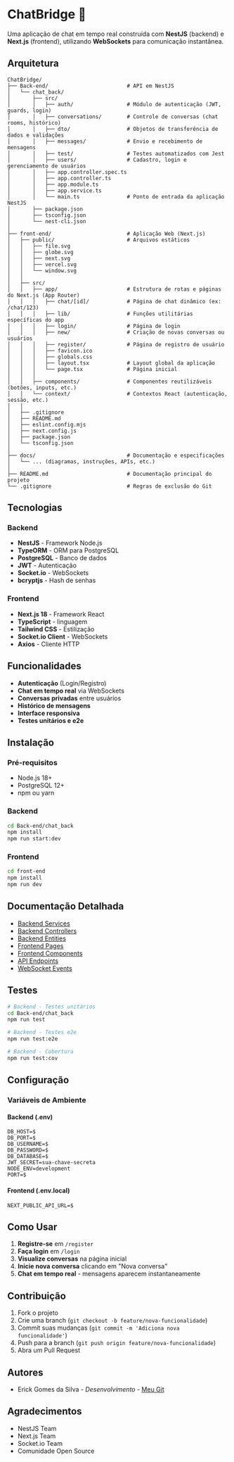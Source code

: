 # ChatBridge 💬

Uma aplicação de chat em tempo real construída com **NestJS** (backend) e **Next.js** (frontend), utilizando **WebSockets** para comunicação instantânea.

## Arquitetura

```
ChatBridge/
├── Back-end/                         # API em NestJS
│   └── chat_back/
│       ├── src/
│       │   ├── auth/                 # Módulo de autenticação (JWT, guards, login)
│       │   ├── conversations/        # Controle de conversas (chat rooms, histórico)
│       │   ├── dto/                  # Objetos de transferência de dados e validações
│       │   ├── messages/             # Envio e recebimento de mensagens
│       │   ├── test/                 # Testes automatizados com Jest
│       │   ├── users/                # Cadastro, login e gerenciamento de usuários
│       │   ├── app.controller.spec.ts
│       │   ├── app.controller.ts
│       │   ├── app.module.ts
│       │   ├── app.service.ts
│       │   └── main.ts               # Ponto de entrada da aplicação NestJS
│       ├── package.json
│       ├── tsconfig.json
│       └── nest-cli.json
│
├── front-end/                        # Aplicação Web (Next.js)
│   ├── public/                       # Arquivos estáticos
│   │   ├── file.svg
│   │   ├── globe.svg
│   │   ├── next.svg
│   │   ├── vercel.svg
│   │   └── window.svg
│   │
│   ├── src/
│   │   ├── app/                      # Estrutura de rotas e páginas do Next.js (App Router)
│   │   │   ├── chat/[id]/            # Página de chat dinâmico (ex: /chat/123)
│   │   │   ├── lib/                  # Funções utilitárias específicas do app
│   │   │   ├── login/                # Página de login
│   │   │   ├── new/                  # Criação de novas conversas ou usuários
│   │   │   ├── register/             # Página de registro de usuário
│   │   │   ├── favicon.ico
│   │   │   ├── globals.css
│   │   │   ├── layout.tsx            # Layout global da aplicação
│   │   │   └── page.tsx              # Página inicial
│   │   │
│   │   ├── components/               # Componentes reutilizáveis (botões, inputs, etc.)
│   │   └── context/                  # Contextos React (autenticação, sessão, etc.)
│   │
│   ├── .gitignore
│   ├── README.md
│   ├── eslint.config.mjs
│   ├── next.config.js
│   ├── package.json
│   └── tsconfig.json
│
├── docs/                             # Documentação e especificações
│   └── ... (diagramas, instruções, APIs, etc.)
│
├── README.md                         # Documentação principal do projeto
└── .gitignore                        # Regras de exclusão do Git

```

## Tecnologias

### Backend
- **NestJS** - Framework Node.js
- **TypeORM** - ORM para PostgreSQL
- **PostgreSQL** - Banco de dados
- **JWT** - Autenticação
- **Socket.io** - WebSockets
- **bcryptjs** - Hash de senhas

### Frontend
- **Next.js 18** - Framework React
- **TypeScript** - linguagem
- **Tailwind CSS** - Estilização
- **Socket.io Client** - WebSockets
- **Axios** - Cliente HTTP

## Funcionalidades

- **Autenticação** (Login/Registro)
- **Chat em tempo real** via WebSockets
- **Conversas privadas** entre usuários
- **Histórico de mensagens**
- **Interface responsiva**
- **Testes unitários e e2e**

## Instalação

### Pré-requisitos
- Node.js 18+
- PostgreSQL 12+
- npm ou yarn

### Backend
```bash
cd Back-end/chat_back
npm install
npm run start:dev
```

### Frontend
```bash
cd front-end
npm install
npm run dev
```

## Documentação Detalhada

- [Backend Services](./docs/backend-services.md)
- [Backend Controllers](./docs/backend-controllers.md)
- [Backend Entities](./docs/backend-entities.md)
- [Frontend Pages](./docs/frontend-pages.md)
- [Frontend Components](./docs/frontend-components.md)
- [API Endpoints](./docs/api-endpoints.md)
- [WebSocket Events](./docs/websocket-events.md)

## Testes

```bash
# Backend - Testes unitários
cd Back-end/chat_back
npm run test

# Backend - Testes e2e
npm run test:e2e

# Backend - Cobertura
npm run test:cov
```

## Configuração

### Variáveis de Ambiente

#### Backend (.env)
```env
DB_HOST=$
DB_PORT=$
DB_USERNAME=$
DB_PASSWORD=$
DB_DATABASE=$
JWT_SECRET=sua-chave-secreta
NODE_ENV=development
PORT=$
```

#### Frontend (.env.local)
```env
NEXT_PUBLIC_API_URL=$
```

## Como Usar

1. **Registre-se** em `/register`
2. **Faça login** em `/login`
3. **Visualize conversas** na página inicial
4. **Inicie nova conversa** clicando em "Nova conversa"
5. **Chat em tempo real** - mensagens aparecem instantaneamente

## Contribuição

1. Fork o projeto
2. Crie uma branch (`git checkout -b feature/nova-funcionalidade`)
3. Commit suas mudanças (`git commit -m 'Adiciona nova funcionalidade'`)
4. Push para a branch (`git push origin feature/nova-funcionalidade`)
5. Abra um Pull Request


## Autores

- Erick Gomes da Silva - *Desenvolvimento* - [Meu Git](https://github.com/ErickGomesSilva/)

## Agradecimentos

- NestJS Team
- Next.js Team
- Socket.io Team
- Comunidade Open Source

